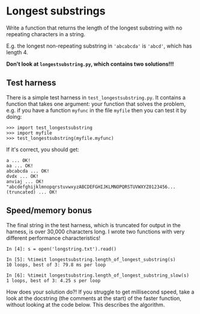 # Longest substrings

Write a function that returns the length of the longest substring with
no repeating characters in a string.

E.g. the longest non-repeating substring in `'abcabcda'` is `'abcd'`,
which has length 4.

**Don't look at `longestsubstring.py`, which contains two solutions!!!**

## Test harness

There is a simple test harness in `test_longestsubstring.py`. It contains a
function that takes one argument: your function that solves the problem, e.g.
if you have a function `myfunc` in the file `myfile` then you can test it by
doing:

```
>>> import test_longestsubstring
>>> import myfile
>>> test_longestsubstring(myfile.myfunc)
```

If it's correct, you should get:

```
a ... OK!
aa ... OK!
abcabcda ... OK!
dvdx ... OK!
anviaj ... OK!
"abcdefghijklmnopqrstuvwxyzABCDEFGHIJKLMNOPQRSTUVWXYZ0123456... (truncated) ... OK!
```

## Speed/memory bonus

The final string in the test harness, which is truncated for output in the
harness, is over 30,000 characters long. I wrote two functions with very
different performance characteristics!

```
In [4]: s = open('longstring.txt').read()

In [5]: %timeit longestsubstring.length_of_longest_substring(s)
10 loops, best of 3: 79.8 ms per loop

In [6]: %timeit longestsubstring.length_of_longest_substring_slow(s)
1 loops, best of 3: 4.25 s per loop
```

How does your solution do?! If you struggle to get millisecond speed, take a
look at the docstring (the comments at the start) of the faster function,
without looking at the code below. This describes the algorithm. 
